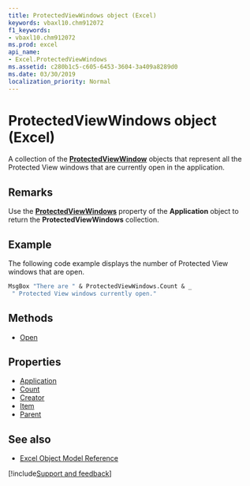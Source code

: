 ```yaml
---
title: ProtectedViewWindows object (Excel)
keywords: vbaxl10.chm912072
f1_keywords:
- vbaxl10.chm912072
ms.prod: excel
api_name:
- Excel.ProtectedViewWindows
ms.assetid: c280b1c5-c605-6453-3604-3a409a8289d0
ms.date: 03/30/2019
localization_priority: Normal
---
```



# ProtectedViewWindows object (Excel)

A collection of the **[ProtectedViewWindow](Excel.ProtectedViewWindow.md)** objects that represent all the Protected View windows that are currently open in the application.


## Remarks

Use the **[ProtectedViewWindows](Excel.Application.ProtectedViewWindows.md)** property of the **Application** object to return the **ProtectedViewWindows** collection.


## Example

The following code example displays the number of Protected View windows that are open.

```vb
MsgBox "There are " & ProtectedViewWindows.Count & _ 
 " Protected View windows currently open."
```

## Methods

- [Open](Excel.ProtectedViewWindows.Open.md)

## Properties

- [Application](Excel.ProtectedViewWindows.Application.md)
- [Count](Excel.ProtectedViewWindows.Count.md)
- [Creator](Excel.ProtectedViewWindows.Creator.md)
- [Item](Excel.ProtectedViewWindows.Item.md)
- [Parent](Excel.ProtectedViewWindows.Parent.md)

## See also

- [Excel Object Model Reference](overview/Excel/object-model.md)

[!include[Support and feedback](~/includes/feedback-boilerplate.md)]